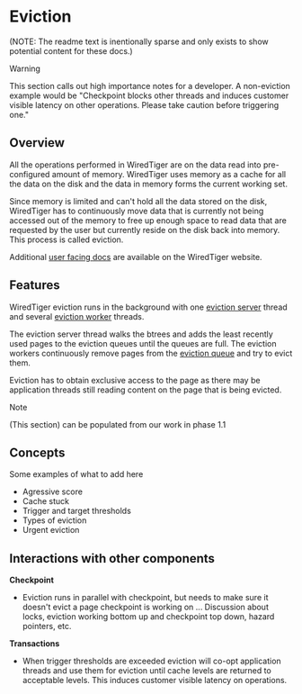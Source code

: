 # Eviction

(NOTE: The readme text is inentionally sparse and only exists to show potential content for these docs.)

> [!WARNING]  
> This section calls out high importance notes for a developer. A non-eviction example would be "Checkpoint blocks other threads and induces customer visible latency on other operations. Please take caution before triggering one."

## Overview

All the operations performed in WiredTiger are on the data read into pre-configured amount of memory. WiredTiger uses memory as a cache for all the data on the disk and the data in memory forms the current working set.

Since memory is limited and can't hold all the data stored on the disk, WiredTiger has to continuously move data that is currently not being accessed out of the memory to free up enough space to read data that are requested by the user but currently reside on the disk back into memory. This process is called eviction.

Additional [user facing docs][] are available on the WiredTiger website.

## Features

WiredTiger eviction runs in the background with one [eviction server](docs/evict_server.md) thread and several [eviction worker](docs/evict_worker.md) threads.

The eviction server thread walks the btrees and adds the least recently used pages to the eviction queues until the queues are full. 
The eviction workers continuously remove pages from the [eviction queue](docs/evict_queue.md) and try to evict them.

Eviction has to obtain exclusive access to the page as there may be application threads still reading content on the page that is being evicted.

> [!NOTE]
> (This section) can be populated from our work in phase 1.1

## Concepts

Some examples of what to add here
- Agressive score
- Cache stuck
- Trigger and target thresholds
- Types of eviction
- Urgent eviction

## Interactions with other components

**Checkpoint**
- Eviction runs in parallel with checkpoint, but needs to make sure it doesn't evict a page checkpoint is working on ... Discussion about locks, eviction working bottom up and checkpoint top down, hazard pointers, etc.

**Transactions**
- When trigger thresholds are exceeded eviction will co-opt application threads and use them for eviction until cache levels are returned to acceptable levels. This induces customer visible latency on operations.


[User facing docs]: https://source.wiredtiger.com/develop/arch-eviction.html

